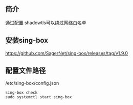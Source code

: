 ## 简介
通过配置 shadowtls可以绕过网络白名单

## 安装sing-box
https://github.com/SagerNet/sing-box/releases/tag/v1.9.0

## 配置文件路径
/etc/sing-box/config.json   
```
sing-box check
sudo systemctl start sing-box
```
